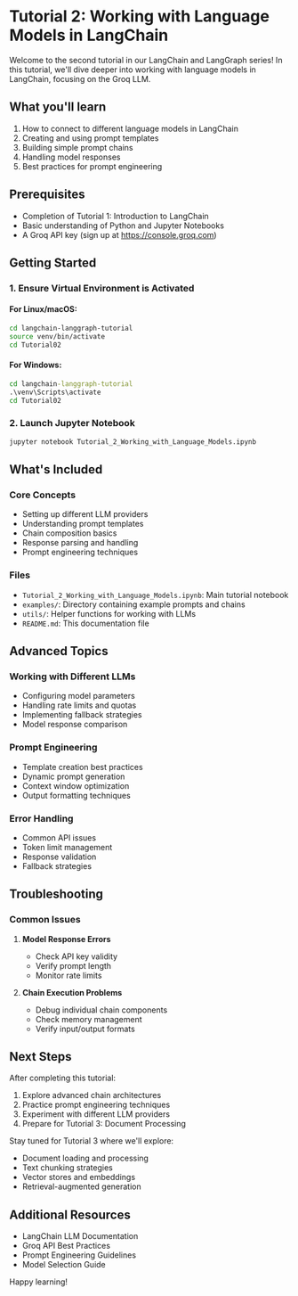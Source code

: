 # Tutorial 2: Working with Language Models in LangChain

Welcome to the second tutorial in our LangChain and LangGraph series! In this tutorial, we'll dive deeper into working with language models in LangChain, focusing on the Groq LLM.

## What you'll learn

1. How to connect to different language models in LangChain
2. Creating and using prompt templates
3. Building simple prompt chains
4. Handling model responses
5. Best practices for prompt engineering

## Prerequisites

- Completion of Tutorial 1: Introduction to LangChain
- Basic understanding of Python and Jupyter Notebooks
- A Groq API key (sign up at https://console.groq.com)

## Getting Started

### 1. Ensure Virtual Environment is Activated

#### For Linux/macOS:
```bash
cd langchain-langgraph-tutorial
source venv/bin/activate
cd Tutorial02
```

#### For Windows:
```cmd
cd langchain-langgraph-tutorial
.\venv\Scripts\activate
cd Tutorial02
```

### 2. Launch Jupyter Notebook
```bash
jupyter notebook Tutorial_2_Working_with_Language_Models.ipynb
```

## What's Included

### Core Concepts
- Setting up different LLM providers
- Understanding prompt templates
- Chain composition basics
- Response parsing and handling
- Prompt engineering techniques

### Files
- `Tutorial_2_Working_with_Language_Models.ipynb`: Main tutorial notebook
- `examples/`: Directory containing example prompts and chains
- `utils/`: Helper functions for working with LLMs
- `README.md`: This documentation file

## Advanced Topics

### Working with Different LLMs
- Configuring model parameters
- Handling rate limits and quotas
- Implementing fallback strategies
- Model response comparison

### Prompt Engineering
- Template creation best practices
- Dynamic prompt generation
- Context window optimization
- Output formatting techniques

### Error Handling
- Common API issues
- Token limit management
- Response validation
- Fallback strategies

## Troubleshooting

### Common Issues

1. **Model Response Errors**
   - Check API key validity
   - Verify prompt length
   - Monitor rate limits

2. **Chain Execution Problems**
   - Debug individual chain components
   - Check memory management
   - Verify input/output formats

## Next Steps

After completing this tutorial:
1. Explore advanced chain architectures
2. Practice prompt engineering techniques
3. Experiment with different LLM providers
4. Prepare for Tutorial 3: Document Processing

Stay tuned for Tutorial 3 where we'll explore:
- Document loading and processing
- Text chunking strategies
- Vector stores and embeddings
- Retrieval-augmented generation

## Additional Resources

- LangChain LLM Documentation
- Groq API Best Practices
- Prompt Engineering Guidelines
- Model Selection Guide

Happy learning!